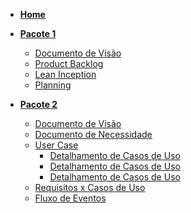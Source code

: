 * [**Home**](README.md)

* [**Pacote 1**](#)
    - [Documento de Visão](/Documentos/Pacote-1/Documento-de-Visão.md)
    - [Product Backlog](/Documentos/Pacote-1/Product-Backlog.md)
    - [Lean Inception]()
    - [Planning](/Documentos/Pacote-1/Sprints/Sprint-3/planning-sprint-3.md)
        
* [**Pacote 2**](#)
    - [Documento de Visão](/Documentos/Pacote-2/Documento-de-Visão.md)
    - [Documento de Necessidade](/Documentos/Pacote-2/Documento-necessidade.md)
    - [User Case](/Documentos/Pacote-2/Use-case.md)
        - [Detalhamento de Casos de Uso]()
        - [Detalhamento de Casos de Uso]()
        - [Detalhamento de Casos de Uso]()
    - [Requisitos x Casos de Uso](/Documentos/Pacote-2/RequisitosXcaso_de_uso.md)
    - [Fluxo de Eventos](/Documentos/Pacote-2/Fluxo-de-eventos.md)
